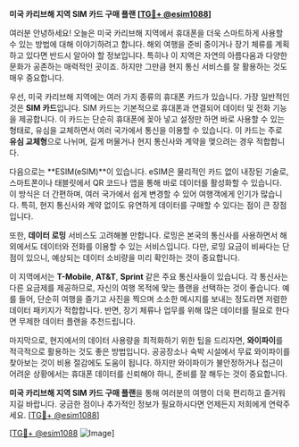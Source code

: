**미국 카리브해 지역 SIM 카드 구매 플랜 [[TG💪+ @esim1088](https://t.me/s/esim1088)]**

여러분 안녕하세요! 오늘은 미국 카리브해 지역에서 휴대폰을 더욱 스마트하게 사용할 수 있는 방법에 대해 이야기하려고 합니다. 해외 여행을 준비 중이거나 장기 체류를 계획하고 있다면 반드시 알아야 할 정보입니다. 특히나 이 지역은 자연의 아름다움과 다양한 문화가 공존하는 매력적인 곳이죠. 하지만 그만큼 현지 통신 서비스를 잘 활용하는 것도 매우 중요합니다.

우선, 미국 카리브해 지역에는 여러 가지 종류의 휴대폰 카드가 있습니다. 가장 일반적인 것은 **SIM 카드**입니다. SIM 카드는 기본적으로 휴대폰과 연결되어 데이터 및 전화 기능을 제공합니다. 이 카드는 단순히 휴대폰에 꽂아 넣고 설정만 하면 바로 사용할 수 있는 형태로, 유심을 교체하면서 여러 국가에서 통신을 이용할 수 있습니다. 이 카드는 주로 **유심 교체형**으로 나뉘며, 길게 머물거나 현지 통신사와 계약을 맺으려는 경우 적합합니다.

다음으로는 **ESIM(eSIM)**이 있습니다. eSIM은 물리적인 카드 없이 내장된 기술로, 스마트폰이나 태블릿에서 QR 코드나 앱을 통해 바로 데이터를 활성화할 수 있습니다. 이 방식은 더 간편하며, 여러 국가에서 쉽게 변경할 수 있어 여행객에게 인기가 많습니다. 특히, 현지 통신사와 계약 없이도 유연하게 데이터를 구매할 수 있다는 점이 큰 장점입니다.

또한, **데이터 로밍** 서비스도 고려해볼 만합니다. 로밍은 본국의 통신사를 사용하면서 해외에서도 데이터와 전화를 이용할 수 있는 서비스입니다. 다만, 로밍 요금이 비싸다는 단점이 있으니, 예상되는 데이터 소비량을 미리 확인하는 것이 중요합니다.

이 지역에서는 **T-Mobile**, **AT&T**, **Sprint** 같은 주요 통신사들이 있습니다. 각 통신사는 다른 요금제를 제공하므로, 자신의 여행 목적에 맞는 플랜을 선택하는 것이 좋습니다. 예를 들어, 단순히 여행을 즐기고 사진을 찍으며 소소한 메시지를 보내는 정도라면 저렴한 데이터 패키지가 적합합니다. 반면, 장기 체류나 업무를 위해 많은 데이터를 필요로 한다면 무제한 데이터 플랜을 추천드립니다.

마지막으로, 현지에서의 데이터 사용량을 최적화하기 위한 팁을 드리자면, **와이파이**를 적극적으로 활용하는 것도 좋은 방법입니다. 공공장소나 숙박 시설에서 무료 와이파이를 찾아보는 것이 비용 절감에도 도움이 됩니다. 하지만 와이파이가 불안정하거나 접근이 어려운 상황에서는 휴대폰 데이터를 신뢰해야 하니, 준비를 잘 해두는 것이 중요합니다.

**미국 카리브해 지역 SIM 카드 구매 플랜**을 통해 여러분의 여행이 더욱 편리하고 즐거워지길 바랍니다. 궁금한 점이나 추가적인 정보가 필요하시다면 언제든지 저희에게 연락주세요. [[TG💪+ @esim1088](https://t.me/s/esim1088)]

[[TG💪+ @esim1088](https://t.me/s/esim1088) ![Image](https://i.postimg.cc/Y0z9fWf4/image.png)]